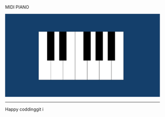 
MIDI PIANO    

![Alt text](<Screenshot 2024-01-07 130135.png>)

------------------------------
Happy coddinggit i